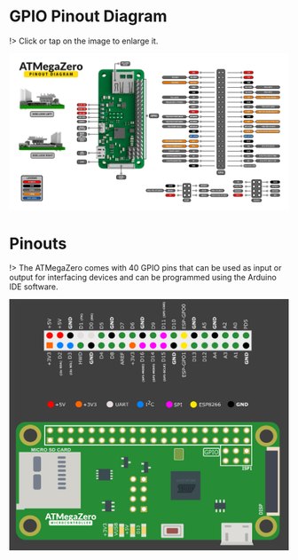 # GPIO Pinout Diagram
!> Click or tap on the image to enlarge it.

[![ATMegaZero Pinout Diagram](./media/atmegazero_pinout_diagram.jpg)](https://atmegazero.com/media/atmegazero_pinout_diagram.jpg)

# Pinouts

!> The ATMegaZero comes with 40 GPIO pins that can be used as input or output for interfacing devices and can be programmed using the Arduino IDE software.

![ATMegaZero](./media/atmegazero_vector_board_dark.png)